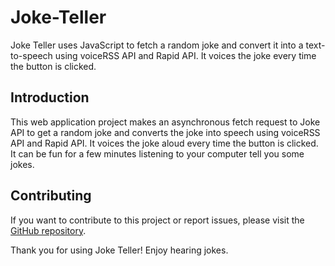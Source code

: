 # Joke-Teller

Joke Teller uses JavaScript to fetch a random joke and convert it into a text-to-speech using voiceRSS API and Rapid API. It voices the joke every time the button is clicked.

## Introduction
This web application project makes an asynchronous fetch request to Joke API to get a random joke and converts the joke into speech using voiceRSS API and Rapid API. It voices the joke aloud every time the button is clicked. It can be fun for a few minutes listening to your computer tell you some jokes.

## Contributing
If you want to contribute to this project or report issues, please visit the [GitHub repository](https://github.com/kapilsinghnegi/Joke-Teller/).

Thank you for using Joke Teller! Enjoy hearing  jokes.
